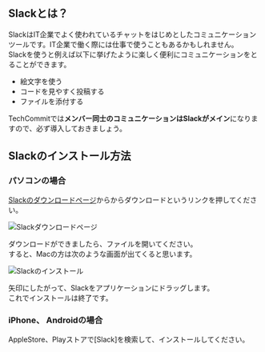## Slackとは？

SlackはIT企業でよく使われているチャットをはじめとしたコミュニケーションツールです。IT企業で働く際には仕事で使うこともあるかもしれません。  
Slackを使うと例えば以下に挙げたように楽しく便利にコミュニケーションをとることができます。

- 絵文字を使う
- コードを見やすく投稿する
- ファイルを添付する

TechCommitでは**メンバー同士のコミュニケーションはSlackがメイン**になりますので、必ず導入しておきましょう。

## Slackのインストール方法
### パソコンの場合
[Slackのダウンロードページ](https://slack.com/intl/ja-jp/downloads/)からからダウンロードというリンクを押してください。

![Slackダウンロードページ](/images/join-slack/slack-download-page.jpg)

ダウンロードができましたら、ファイルを開いてください。  
すると、Macの方は次のような画面が出てくると思います。

![Slackのインストール](/images/join-slack/install-slack.jpg)

矢印にしたがって、Slackをアプリケーションにドラッグします。  
これでインストールは終了です。

### iPhone、 Androidの場合
AppleStore、Playストアで[Slack]を検索して、インストールしてください。
